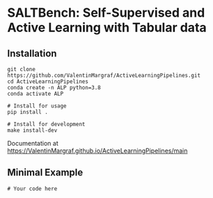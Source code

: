 # SALTBench: Self-Supervised and Active Learning with Tabular data



## Installation
```
git clone https://github.com/ValentinMargraf/ActiveLearningPipelines.git
cd ActiveLearningPipelines
conda create -n ALP python=3.8
conda activate ALP

# Install for usage
pip install .

# Install for development
make install-dev
```

Documentation at https://ValentinMargraf.github.io/ActiveLearningPipelines/main

## Minimal Example

```
# Your code here
```
